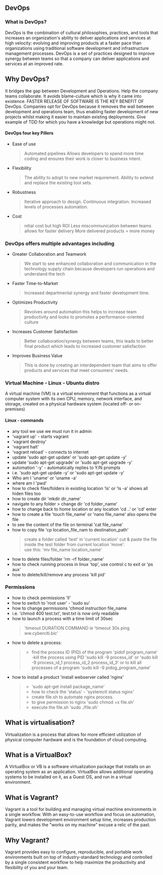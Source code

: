 ## DevOps

### What is DevOps?
DevOps is the combination of cultural philosophies, practices, and tools that increases an organization's ability to deliver applications and services at high velocity: evolving and improving products at a faster pace than organizations using traditional software development and infrastructure management processes. DevOps is a set of practices designed to improve synergy between teams so that a company can deliver applications and services at an improved rate.

## Why DevOps?

It bridges the gap between Development and Operations. Help the company teams collaborate. It avoids blame-culture which is why it came into existence.
FASTER RELEASE OF SOFTWARE IS THE KEY BENEFIT OF DevOps.
Companies opt for DevOps because it removes the wall between development and operations team, thus enabling faster development of new projects whilst making it easier to maintain existing deployments.
Give example of TDD for which you have a knowledge but operations might not.

#### DevOps four key Pillers
- Ease of use 
  > Automated pipelines
  > Allows developers to spend more time coding and ensures their work is closer to business intent. 
- Flexibility 
  > The ability to adopt to new market requirement.
  > Ability to extend and replace the existing tool sets.
- Robustness
  > Iterative approach to design.
  > Continuous integration.
  > Increased levels of processes automation.
- Cost
  > nitial cost but high ROI
  > Less miscommunication between teams allows for faster delivery
  > More delivered products = more money
  

### DevOps offers multiple advantages including
- Greater Collaboration and Teamwork
    > We start to see enhanced collaboration and communication in the technology supply chain because developers run operations and understand the tech
- Faster Time-to-Market
    > Increased departmental synergy and faster development time.
- Optimizes Productivity
    > Revolves around automation this helps to increase team productivity and looks to promotes a performance-oriented culture
- Increases Customer Satisfaction
    > Better collaboration/synergy between teams, this leads to better final product which leads to increased customer satisfaction
- Improves Business Value
    > This is done by creating an interdependent team that aims to offer products and services that meet consumers’ needs.


### Virtual Machine - Linux - Ubuntu distro
A virtual machine (VM) is a virtual environment that functions as a virtual computer system with its own CPU, memory, network interface, and storage, created on a physical hardware system (located off- or on-premises)

#### Linux - commands
- any tool we use we must run it in admin
- 'vagrant up' - starts vagrant
- 'vagrant destroy' 
- 'vagrant halt' 
- 'vagrant reload' - connects to internet
- update 'sudo apt-get update' or 'sudo apt-get update -y'
- update 'sudo apt-get upgrade' or 'sudo apt-get upgrade -y'
- automation '-y' - automatically replies to Y/N prompts
- i.e. 'sudo apt-get update -y' or 'sudo apt-get update -y'
- Who am I 'uname' or 'uname -a'
- where am I 'pwd'
- how to check files/folders in existing location 'ls' or 'ls -a' shows all hiden files too
- how to create dir 'mkdir dir_name'
- navigate to any folder  > change dir 'cd folder_name'
- how to change back to home location or any location 'cd ..' or 'cd' enter
- how to create a file 'touch file_name' or 'nano file_name' also opens the file
- to see the content of the file on terminal 'cat file_name'
- how to copy file 'cp location_file_nam to destination_path'
    >create a folder called 'test' in 'current location'
    >cut & paste the file inside the test folder from current location 'move'.    
    >use this: 'mv file_name location_name'
- how to delete files/folder 'rm -rf folder_name'
- how to check running process in linux 'top', use control c to exit or 'ps aux'
- how to delete/kill/remove any process 'kill pid' 

 ### Permissions
- how to check permissions 'll'
- how to switch to 'root user' - 'sudo su'
- how to change permissions 'chmod instruction file_name
- i.e. 'chmod 400 test.txt', test.txt is now only readable
- how to launch a process with a time limit of 30sec
    > 'timeout DURATION COMMAND ie 'timeout 30s ping ww.cyberciti.bic'
- how to delete a process:
    >- find the process ID (PID) of the program 'pidof program_name'
    >-kill the process using PID 'sudo kill -9 process_id' or 'sudo kill -9 process_id_1 process_id_2 process_id_3' or to kill all processes of a program 'sudo kill -9 pidog_program_name'
- how to install a product 'install webserver called 'nginx'
  >- 'sudo apt-get install package_name'
  >- how to check the 'status' - 'systemctl status nginx'
  >- create file.sh to automate nginx process.
  >- to give permission to nginx 'sudo chmod +x file.sh'
  >- execute the file.sh 'sudo ./file.sh'

## What is virtualisation?
Virtualization is a process that allows for more efficient utilization of physical computer hardware and is the foundation of cloud computing.

## What is a VirtualBox?
A VirtualBox or VB is a software virtualization package that installs on an operating system as an application. VirtualBox allows additional operating systems to be installed on it, as a Guest OS, and run in a virtual environment.

## What is Vagrant?
Vagrant is a tool for building and managing virtual machine environments in a single workflow. With an easy-to-use workflow and focus on automation, Vagrant lowers development environment setup time, increases production parity, and makes the "works on my machine" excuse a relic of the past.

## Why Vagrant?
Vagrant provides easy to configure, reproducible, and portable work environments built on top of industry-standard technology and controlled by a single consistent workflow to help maximize the productivity and flexibility of you and your team.
